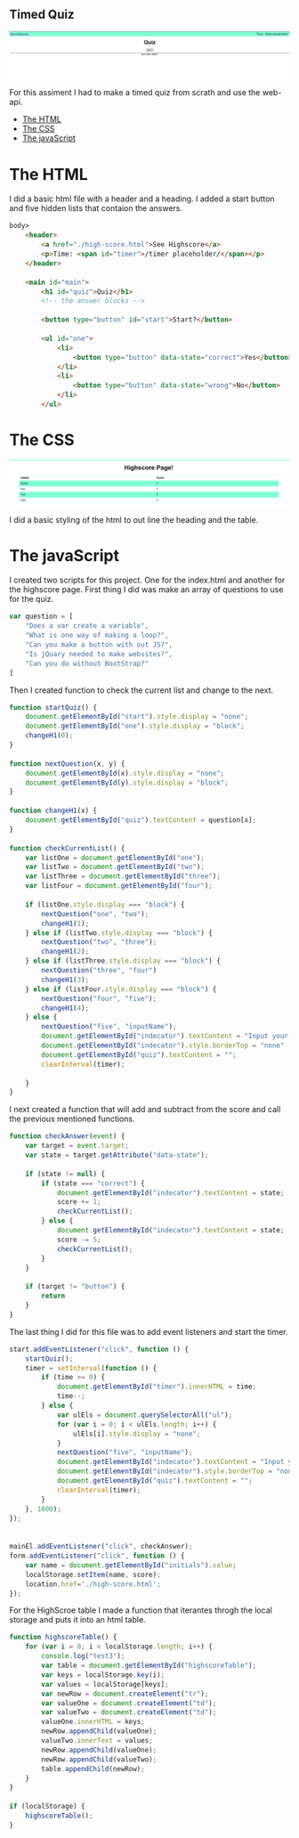 ## Timed Quiz

![Timed Quiz Website](./assets/images/Capture.PNG "Timed Quiz website")

For this assiment I had to make a timed quiz from scrath and use the web-api. 

- [The HTML](#the-html)
- [The CSS](#the-css)
- [The javaScript](#the-javascript)

# The HTML

I did a basic html file with a header and a heading. I added a start button and five hidden lists that contaion the answers.

```html
body>
    <header>
        <a href="./high-score.html">See Highscore</a>
        <p>Time: <span id="timer">/timer placeholder/</span></p>
    </header>

    <main id="main">
        <h1 id="quiz">Quiz</h1>
        <!-- the answer blocks -->

        <button type="button" id="start">Start?</button>

        <ul id="one">
            <li>
                <button type="button" data-state="correct">Yes</button>
            </li>
            <li>
                <button type="button" data-state="wrong">No</button>
            </li>
        </ul>
```

# The CSS

![Basic Style](./assets/Images/CaptureTwo.PNG "Basic style")

I did a basic styling of the html to out line the heading and the table.

# The javaScript

I created two scripts for this project. One for the index.html and another for the highscore page. First thing I did was make an array of questions to use for the quiz.

```javascript
var question = [
    "Does a var create a variable",
    "What is one way of making a loop?",
    "Can you make a button with out JS?",
    "Is jQuary needed to make websites?",
    "Can you do without BootStrap?"
]
```

Then I created function to check the current list and change to the next. 

```javascript
function startQuiz() {
    document.getElementById("start").style.display = "none";
    document.getElementById("one").style.display = "block";
    changeH1(0);
}

function nextQuestion(x, y) {
    document.getElementById(x).style.display = "none";
    document.getElementById(y).style.display = "block";
}

function changeH1(x) {
    document.getElementById("quiz").textContent = question[x];
}

function checkCurrentList() {
    var listOne = document.getElementById("one");
    var listTwo = document.getElementById("two");
    var listThree = document.getElementById("three");
    var listFour = document.getElementById("four");

    if (listOne.style.display === "block") {
        nextQuestion("one", "two");
        changeH1(1);
    } else if (listTwo.style.display === "block") {
        nextQuestion("two", "three");
        changeH1(2);
    } else if (listThree.style.display === "block") {
        nextQuestion("three", "four")
        changeH1(3);
    } else if (listFour.style.display === "block") {
        nextQuestion("four", "five");
        changeH1(4);
    } else {
        nextQuestion("five", "inputName");
        document.getElementById("indecator").textContent = "Input your initials.";
        document.getElementById("indecator").style.borderTop = "none"
        document.getElementById("quiz").textContent = "";
        clearInterval(timer);

    }
}
```
I next created a function that will add and subtract from the score and call the previous mentioned functions.

```javascript
function checkAnswer(event) {
    var target = event.target;
    var state = target.getAttribute("data-state");

    if (state != null) {
        if (state === "correct") {
            document.getElementById("indecator").textContent = state;
            score += 1;
            checkCurrentList();
        } else {
            document.getElementById("indecator").textContent = state;
            score -= 5;
            checkCurrentList();
        }
    }

    if (target != "button") {
        return
    }
}
```

The last thing I did for this file was to add event listeners and start the timer.

```javascript
start.addEventListener("click", function () {
    startQuiz();
    timer = setInterval(function () {
        if (time >= 0) {
            document.getElementById("timer").innerHTML = time;
            time--;
        } else {
            var ulEls = document.querySelectorAll("ul");
            for (var i = 0; i < ulEls.length; i++) {
                ulEls[i].style.display = "none";
            }
            nextQuestion("five", "inputName");
            document.getElementById("indecator").textContent = "Input your initials.";
            document.getElementById("indecator").style.borderTop = "none"
            document.getElementById("quiz").textContent = "";
            clearInterval(timer);
        }
    }, 1000);
});


mainEl.addEventListener("click", checkAnswer);
form.addEventListener("click", function () {
    var name = document.getElementById("initials").value;
    localStorage.setItem(name, score);
    location.href='./high-score.html';
});
```

For the HighScroe table I made a function that iterantes throgh the local storage and puts it into an html table. 

```javascript
function highscoreTable() {
    for (var i = 0; i < localStorage.length; i++) {
        console.log("test3");
        var table = document.getElementById("highscoreTable");
        var keys = localStorage.key(i);
        var values = localStorage[keys];
        var newRow = document.createElement("tr");
        var valueOne = document.createElement("td");
        var valueTwo = document.createElement("td");
        valueOne.innerHTML = keys;
        newRow.appendChild(valueOne);
        valueTwo.innerText = values;
        newRow.appendChild(valueOne);
        newRow.appendChild(valueTwo);
        table.appendChild(newRow);
    }
}

if (localStorage) {
    highscoreTable();
}
```